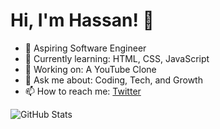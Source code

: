 # Hi, I'm Hassan! 👋

- 🚀 Aspiring Software Engineer
- 🌱 Currently learning: HTML, CSS, JavaScript
- 🔭 Working on: A YouTube Clone
- 💬 Ask me about: Coding, Tech, and Growth
- 📫 How to reach me: [Twitter](https://x.com/HassanAmiriiii)

![GitHub Stats](https://github-readme-stats.vercel.app/api?username=HassanAmirii&show_icons=true&theme=radical)
